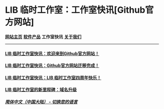 # LIB 临时工作室：工作室快讯[Github官方网站]
 
**[网站主页](index)** **[软件产品](Software)** **工作室快讯** **[关于我们](About_us)** 

------------

#### [LIB 临时工作室快讯：欢迎来到Github官方网站！](news/welcome)
#### [LIB 临时工作室快讯：Github官方网站迁移完成！](news/move_welcome)
#### [LIB 临时工作室快讯：LIB 临时工作室四周年快乐！](news/fourth_anniversary_summary)
#### [LIB 临时工作室的新里程碑：域名升级](news/new_domain_name)

##### [简体中文（中国大陆） - 切换您的语言](https://libps.github.io/index)
